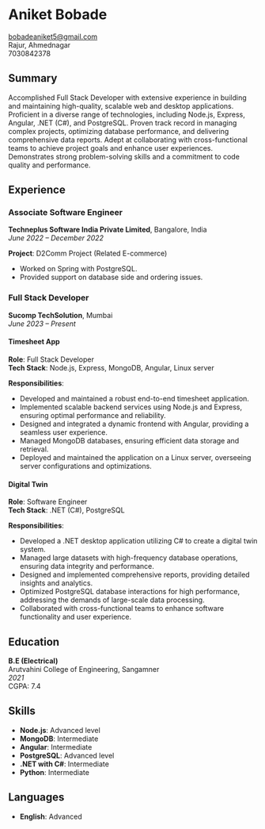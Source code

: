 # Aniket Bobade
bobadeaniket5@gmail.com  
Rajur, Ahmednagar  
7030842378  

## Summary

Accomplished Full Stack Developer with extensive experience in building and maintaining high-quality, scalable web and desktop applications. Proficient in a diverse range of technologies, including Node.js, Express, Angular, .NET (C#), and PostgreSQL. Proven track record in managing complex projects, optimizing database performance, and delivering comprehensive data reports. Adept at collaborating with cross-functional teams to achieve project goals and enhance user experiences. Demonstrates strong problem-solving skills and a commitment to code quality and performance.

## Experience

### Associate Software Engineer
**Techneplus Software India Private Limited**, Bangalore, India  
*June 2022 – December 2022*  
  
  **Project**: D2Comm Project (Related E-commerce)  
  - Worked on Spring with PostgreSQL.
  - Provided support on database side and ordering issues.
  
### Full Stack Developer
**Sucomp TechSolution**, Mumbai  
*June 2023 – Present*  

  #### Timesheet App
  
  **Role**: Full Stack Developer  
  **Tech Stack**: Node.js, Express, MongoDB, Angular, Linux server  
  
  **Responsibilities**:  
  - Developed and maintained a robust end-to-end timesheet application.
  - Implemented scalable backend services using Node.js and Express, ensuring optimal performance and reliability.
  - Designed and integrated a dynamic frontend with Angular, providing a seamless user experience.
  - Managed MongoDB databases, ensuring efficient data storage and retrieval.
  - Deployed and maintained the application on a Linux server, overseeing server configurations and optimizations.
  
  #### Digital Twin
  
  **Role**: Software Engineer  
  **Tech Stack**: .NET (C#), PostgreSQL  
  
  **Responsibilities**:  
  - Developed a .NET desktop application utilizing C# to create a digital twin system.
  - Managed large datasets with high-frequency database operations, ensuring data integrity and performance.
  - Designed and implemented comprehensive reports, providing detailed insights and analytics.
  - Optimized PostgreSQL database interactions for high performance, addressing the demands of large-scale data processing.
  - Collaborated with cross-functional teams to enhance software functionality and user experience.

## Education

**B.E (Electrical)**  
Arutvahini College of Engineering, Sangamner  
*2021*  
CGPA: 7.4

## Skills

- **Node.js**: Advanced level
- **MongoDB**: Intermediate
- **Angular**: Intermediate
- **PostgreSQL**: Advanced level
- **.NET with C#**: Intermediate
- **Python**: Intermediate

## Languages

- **English**: Advanced
